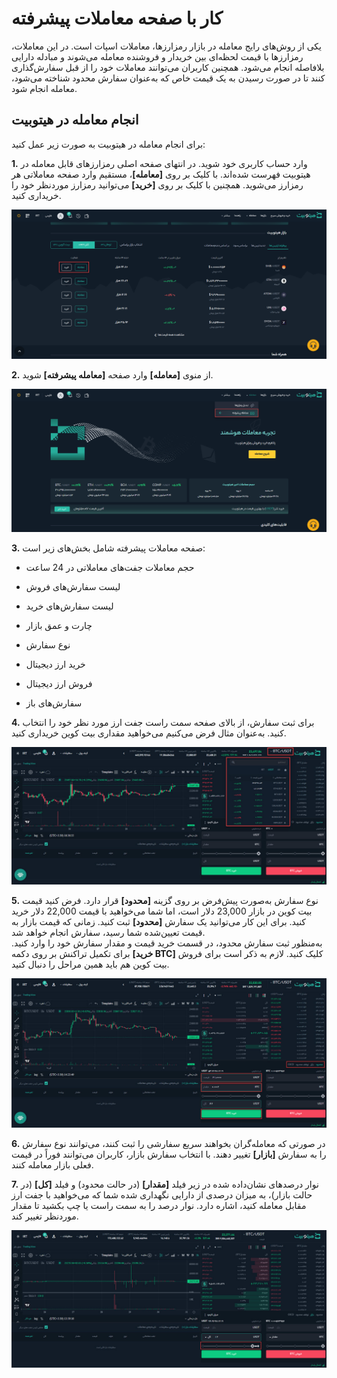 # کار با صفحه معاملات پیشرفته
یکی از روش‌های رایج معامله در بازار رمزارزها، معاملات اسپات است. در این معاملات، رمزارزها با قیمت لحظه‌ای بین خریدار و فروشنده  معامله می‌شوند و مبادله  دارایی بلافاصله انجام می‌شود.
همچنین کاربران می‌توانند معاملات خود را از قبل سفارش‌گذاری کنند تا در صورت رسیدن به یک قیمت خاص که به‌عنوان سفارش محدود شناخته می‌شود، معامله انجام شود.

## انجام معامله در هیتوبیت
برای انجام معامله در هیتوبیت به صورت زیر عمل کنید:

**1.** وارد حساب کاربری خود شوید. در انتهای صفحه اصلی رمزارزهای قابل معامله در هیتوبیت فهرست شده‌اند. با کلیک بر روی **[معامله]**، مستقیم وارد صفحه معاملاتی هر رمزارز می‌شوید. همچنین با کلیک بر روی **[خرید]** می‌توانید رمزارز موردنظر خود را خریداری کنید.

![لیست رمزارزها برای معامله](./Images/crypto-list-for-trade.png)

**2.** از منوی **[معامله]** وارد صفحه  **[معامله پیشرفته]** شوید.

![منوی معامله پیشرفته](./Images/advanced-trade-menu.png)

**3.**	صفحه معاملات پیشرفته شامل  بخش‌های زیر است:

- حجم معاملات جفت‌های معاملاتی در 24 ساعت 

- لیست سفارش‌های فروش

- لیست سفارش‌های خرید

- چارت و عمق بازار

- نوع سفارش

- خرید ارز دیجیتال

- فروش ارز دیجیتال

- سفارش‌های باز

**4.**	 برای ثبت سفارش، از بالای صفحه سمت راست جفت ارز مورد نظر خود را انتخاب کنید. به‌عنوان مثال فرض می‌کنیم می‌خواهید مقداری بیت کوین خریداری کنید.

![انتخاب جفت ارز](./Images/select-currency-pair.jpg) 

**5.** نوع سفارش به‌صورت پیش‌فرض بر روی گزینه **[محدود]** قرار دارد. فرض کنید قیمت بیت کوین در بازار 23,000 دلار است، اما شما می‌خواهید با قیمت 22,000 دلار خرید کنید. برای این کار می‌توانید یک سفارش **[محدود]** ثبت کنید. زمانی که قیمت بازار به قیمت تعیین‌شده شما رسید، سفارش انجام خواهد شد.  <br>
 به‌منظور ثبت سفارش محدود، در قسمت خرید قیمت و مقدار سفارش خود را وارد کنید. برای تکمیل تراکنش بر روی دکمه **[خرید BTC]** کلیک  کنید. لازم به ذکر است برای فروش بیت کوین هم باید  همین مراحل را دنبال کنید.

![سفارش محدود](./Images/limit-order.jpg)

**6.**  در صورتی که معامله‌گران بخواهند سریع سفارشی را ثبت کنند، می‌توانند نوع سفارش را به سفارش **[بازار]** تغییر دهند. با انتخاب  سفارش بازار، کاربران می‌توانند فوراً در قیمت فعلی بازار معامله کنند. 

**7.** نوار درصدهای نشان‌داده‌ شده در زیر فیلد **[مقدار]** (در حالت محدود) و فیلد **[کل]** (در حالت بازار)، به میزان درصدی از دارایی نگهداری شده شما که می‌خواهید با جفت ارز مقابل معامله کنید، اشاره دارد. نوار درصد را به سمت راست یا چپ بکشید تا مقدار موردنظر تغییر کند.

![تعیین مقدار معامله](./Images/set-amount.jpg)


